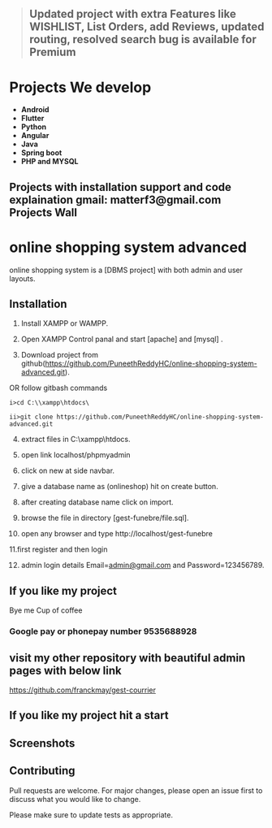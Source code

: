 


> ## Updated project with extra Features like WISHLIST, List Orders, add Reviews, updated routing, resolved search bug is available for Premium 


<h1>Projects We develop</h1>

<ul>
	<li><b>Android</b></li>
	<li><b>Flutter</b></li>
	<li><b>Python</b></li>
	<li><b>Angular</b></li>
	<li><b>Java</b></li>
	<li><b>Spring boot</b></li>
	<li><b>PHP and MYSQL</b></li>
	
</ul>
<h2> Projects with installation support and code explaination gmail: matterf3@gmail.com Projects Wall</a></h2>

# online shopping system advanced

online shopping system is a [DBMS project] with both admin and user layouts.

## Installation

1. Install XAMPP or WAMPP.

2. Open XAMPP Control panal and start [apache] and [mysql] .

3. Download project from github(https://github.com/PuneethReddyHC/online-shopping-system-advanced.git).
 
 OR follow gitbash commands

    i>cd C:\\xampp\htdocs\

    ii>git clone https://github.com/PuneethReddyHC/online-shopping-system-advanced.git

4. extract files in C:\\xampp\htdocs\.

5. open link localhost/phpmyadmin

6. click on new at side navbar.

7. give a database name as (onlineshop) hit on create button.

8. after creating database name click on import.

9. browse the file in directory [gest-funebre/file.sql].

10. open any browser and type http://localhost/gest-funebre

11.first register and then login

12. admin login details  Email=admin@gmail.com and Password=123456789.

## If you like my project 
   Bye me Cup of coffee

### Google pay or phonepay number 9535688928

## visit my other repository with beautiful admin pages with below link

 
  
  https://github.com/franckmay/gest-courrier

## If you like my project hit a start


## Screenshots



## Contributing
Pull requests are welcome. For major changes, please open an issue first to discuss what you would like to change.

Please make sure to update tests as appropriate.


